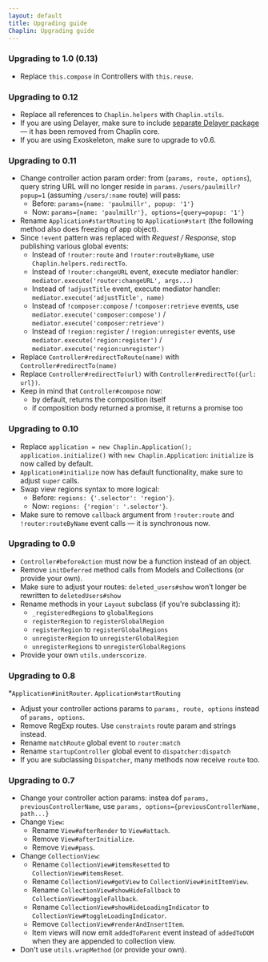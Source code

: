 ```yaml
---
layout: default
title: Upgrading guide
Chaplin: Upgrading guide
---
```


### Upgrading to 1.0 (0.13)
* Replace `this.compose` in Controllers with `this.reuse`.

### Upgrading to 0.12
* Replace all references to `Chaplin.helpers` with `Chaplin.utils`.
* If you are using Delayer, make sure to include [separate Delayer package](https://github.com/chaplinjs/delayer) — it has been removed from Chaplin core.
* If you are using Exoskeleton, make sure to upgrade to v0.6.

### Upgrading to 0.11
* Change controller action param order: from (`params, route, options`), query string URL will no longer reside in `params`.
  `/users/paulmillr?popup=1` (assuming `/users/:name` route) will pass:
    * Before: `params={name: 'paulmillr', popup: '1'}`
    * Now: `params={name: 'paulmillr'}, options={query=popup: '1'}`
* Rename `Application#startRouting` to `Application#start`
  (the following method also does freezing of app object).
* Since `!event` pattern was replaced with *Request / Response*,
  stop publishing various global events:
    * Instead of `!router:route` and `!router:routeByName`,
      use `Chaplin.helpers.redirectTo`.
    * Instead of `!router:changeURL` event,
      execute mediator handler: `mediator.execute('router:changeURL', args...)`
    * Instead of `!adjustTitle` event,
      execute mediator handler: `mediator.execute('adjustTitle', name)`
    * Instead of `!composer:compose` / `!composer:retrieve` events,
      use `mediator.execute('composer:compose')` / `mediator.execute('composer:retrieve')`
    * Instead of `!region:register` / `!region:unregister` events,
      use `mediator.execute('region:register')` / `mediator.execute('region:unregister')`
* Replace `Controller#redirectToRoute(name)` with
  `Controller#redirectTo(name)`
* Replace `Controller#redirectTo(url)` with
  `Controller#redirectTo({url: url})`.
* Keep in mind that `Controller#compose` now:
    * by default, returns the composition itself
    * if composition body returned a promise, it returns a promise too

### Upgrading to 0.10
* Replace `application = new Chaplin.Application(); application.initialize()` with `new Chaplin.Application`: `initialize` is now called by default.
* `Application#initialize` now has default functionality,
  make sure to adjust `super` calls.
* Swap view regions syntax to more logical:
    * Before: `regions: {'.selector': 'region'}`.
    * Now: `regions: {'region': '.selector'}`.
* Make sure to remove `callback` argument from `!router:route` and
  `!router:routeByName` event calls — it is synchronous now.

### Upgrading to 0.9
* `Controller#beforeAction` must now be a function instead of
  an object.
* Remove `initDeferred` method calls from Models and Collections
  (or provide your own).
* Make sure to adjust your routes: `deleted_users#show` won’t longer be rewritten to `deletedUsers#show`
* Rename methods in your `Layout` subclass (if you're subclassing it):
    * `_registeredRegions` to `globalRegions`
    * `registerRegion` to `registerGlobalRegion`
    * `registerRegion` to `registerGlobalRegions`
    * `unregisterRegion` to `unregisterGlobalRegion`
    * `unregisterRegions` to `unregisterGlobalRegions`
* Provide your own `utils.underscorize`.

### Upgrading to 0.8
*`Application#initRouter`.
      `Application#startRouting`
* Adjust your controller actions params to
  `params, route, options` instead of `params, options`.
* Remove RegExp routes. Use `constraints` route param and strings instead.
* Rename `matchRoute` global event to `router:match`
* Rename `startupController` global event to `dispatcher:dispatch`
* If you are subclassing `Dispatcher`, many methods now
  receive `route` too.

### Upgrading to 0.7
* Change your controller action params: instea dof
  `params, previousControllerName`, use
  `params, options={previousControllerName, path...}`
* Change `View`:
    * Rename `View#afterRender` to `View#attach`.
    * Remove `View#afterInitialize`.
    * Remove `View#pass`.
* Change `CollectionView`:
    * Rename `CollectionView#itemsResetted` to `CollectionView#itemsReset`.
    * Rename `CollectionView#getView` to `CollectionView#initItemView`.
    * Rename `CollectionView#showHideFallback` to `CollectionView#toggleFallback`.
    * Rename `CollectionView#showHideLoadingIndicator` to `CollectionView#toggleLoadingIndicator`.
    * Remove `CollectionView#renderAndInsertItem`.
    * Item views will now emit `addedToParent` event instead of `addedToDOM`
    when they are appended to collection view.
* Don't use `utils.wrapMethod` (or provide your own).

